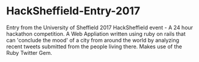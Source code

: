 # HackSheffield-Entry-2017
Entry from the University of Sheffield 2017 HackSheffield event - A 24 hour hackathon competition. A Web Appliation written using ruby on rails that can 'conclude the mood' of a city from around the world by analyzing recent tweets submitted from the people living there. Makes use of the Ruby Twitter Gem.
